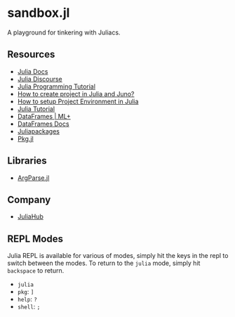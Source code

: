# sandbox.jl

A playground for tinkering with Juliacs.

## Resources

- [Julia Docs](https://docs.julialang.org/en/v1/)
- [Julia Discourse](https://discourse.julialang.org/)
- [Julia Programming Tutorial](https://www.matecdev.com/posts/julia-tutorial-science-engineering.html)
- [How to create project in Julia and Juno?](https://stackoverflow.com/questions/56643810/how-to-create-project-in-julia-and-juno)
- [How to setup Project Environment in Julia](https://towardsdatascience.com/how-to-setup-project-environments-in-julia-ec8ae73afe9c)
- [Julia Tutorial](https://www.youtube.com/watch?v=sE67bP2PnOo)
- [DataFrames | ML+](https://www.machinelearningplus.com/julia/dataframes-in-julia/)
- [DataFrames Docs](https://dataframes.juliadata.org/stable/man/getting_started/)
- [Juliapackages](https://juliapackages.com/)
- [Pkg.jl](https://pkgdocs.julialang.org/v1/)

## Libraries

- [ArgParse.jl](https://carlobaldassi.github.io/ArgParse.jl/latest/index.html)

## Company

- [JuliaHub](https://juliahub.com/)

## REPL Modes

Julia REPL is available for various of modes, simply hit the keys in the repl to switch between the modes. To return to the `julia` mode, simply hit `backspace` to return.

- `julia`
- `pkg`: `]`
- `help`: `?`
- `shell`: `;`
